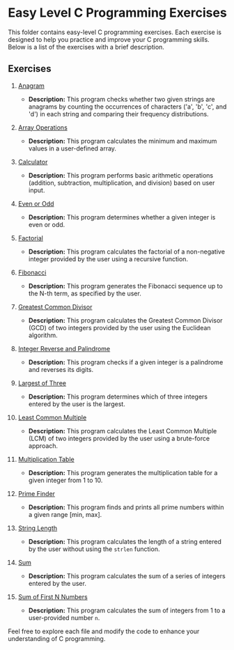 # Easy Level C Programming Exercises

This folder contains easy-level C programming exercises. Each exercise is designed to help you practice and improve your C programming skills. Below is a list of the exercises with a brief description.

## Exercises

1. [Anagram](anagram.c)
   - **Description:** This program checks whether two given strings are anagrams by counting the occurrences of characters ('a', 'b', 'c', and 'd') in each string and comparing their frequency distributions.

2. [Array Operations](array_operations.c)
   - **Description:** This program calculates the minimum and maximum values in a user-defined array.

3. [Calculator](calculator.c)
   - **Description:** This program performs basic arithmetic operations (addition, subtraction, multiplication, and division) based on user input.

4. [Even or Odd](even_odd.c)
   - **Description:** This program determines whether a given integer is even or odd.

5. [Factorial](factorial.c)
   - **Description:** This program calculates the factorial of a non-negative integer provided by the user using a recursive function.

6. [Fibonacci](fibonacci.c)
   - **Description:** This program generates the Fibonacci sequence up to the N-th term, as specified by the user.

7. [Greatest Common Divisor](greatest_common_divisor.c)
   - **Description:** This program calculates the Greatest Common Divisor (GCD) of two integers provided by the user using the Euclidean algorithm.

8. [Integer Reverse and Palindrome](integer_reverse_palindrome.c)
   - **Description:** This program checks if a given integer is a palindrome and reverses its digits.

9. [Largest of Three](largest_of_three.c)
   - **Description:** This program determines which of three integers entered by the user is the largest.

10. [Least Common Multiple](least_common_multiple.c)
    - **Description:** This program calculates the Least Common Multiple (LCM) of two integers provided by the user using a brute-force approach.

11. [Multiplication Table](multiplication_table.c)
    - **Description:** This program generates the multiplication table for a given integer from 1 to 10.

12. [Prime Finder](prime_finder.c)
    - **Description:** This program finds and prints all prime numbers within a given range [min, max].

13. [String Length](string_length.c)
    - **Description:** This program calculates the length of a string entered by the user without using the `strlen` function.

14. [Sum](sum.c)
    - **Description:** This program calculates the sum of a series of integers entered by the user.

15. [Sum of First N Numbers](sum_of_first_n_numbers.c)
    - **Description:** This program calculates the sum of integers from 1 to a user-provided number `n`.

Feel free to explore each file and modify the code to enhance your understanding of C programming. 